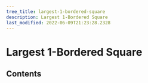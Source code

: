 ```yaml
---
tree_title: largest-1-bordered-square
description: Largest 1-Bordered Square
last_modified: 2022-06-09T21:23:28.2328
---
```


# Largest 1-Bordered Square

## Contents
